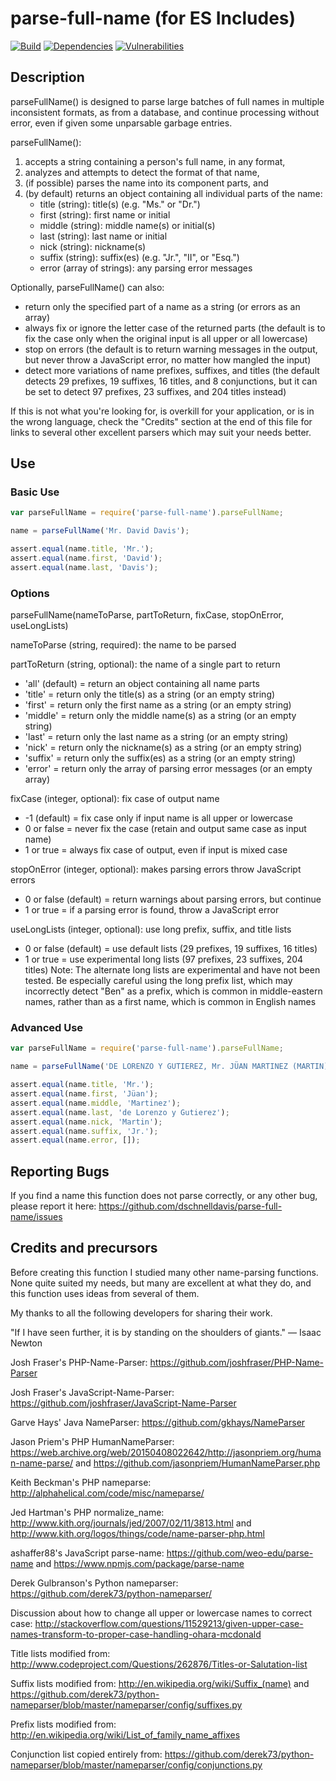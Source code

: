 # parse-full-name (for ES Includes)

[![Build](https://travis-ci.org/dschnelldavis/parse-full-name.svg?branch=master)](https://travis-ci.org/dschnelldavis/parse-full-name)
[![Dependencies](https://david-dm.org/dschnelldavis/parse-full-name.svg)](https://david-dm.org/dschnelldavis/parse-full-name)
[![Vulnerabilities](https://snyk.io/test/npm/parse-full-name/badge.svg?style=flat-square)](https://snyk.io/test/npm/parse-full-name)

## Description

parseFullName() is designed to parse large batches of full names in multiple
inconsistent formats, as from a database, and continue processing without error,
even if given some unparsable garbage entries.

parseFullName():

1. accepts a string containing a person's full name, in any format,
2. analyzes and attempts to detect the format of that name,
3. (if possible) parses the name into its component parts, and
4. (by default) returns an object containing all individual parts of the name:
    - title (string): title(s) (e.g. "Ms." or "Dr.")
    - first (string): first name or initial
    - middle (string): middle name(s) or initial(s)
    - last (string): last name or initial
    - nick (string): nickname(s)
    - suffix (string): suffix(es) (e.g. "Jr.", "II", or "Esq.")
    - error (array of strings): any parsing error messages

Optionally, parseFullName() can also:

* return only the specified part of a name as a string (or errors as an array)
* always fix or ignore the letter case of the returned parts (the default is
    to fix the case only when the original input is all upper or all lowercase)
* stop on errors (the default is to return warning messages in the output,
    but never throw a JavaScript error, no matter how mangled the input)
* detect more variations of name prefixes, suffixes, and titles (the default
    detects 29 prefixes, 19 suffixes, 16 titles, and 8 conjunctions, but it
    can be set to detect 97 prefixes, 23 suffixes, and 204 titles instead)

If this is not what you're looking for, is overkill for your application, or
is in the wrong language, check the "Credits" section at the end of this file
for links to several other excellent parsers which may suit your needs better.

## Use

### Basic Use

```javascript
var parseFullName = require('parse-full-name').parseFullName;

name = parseFullName('Mr. David Davis');

assert.equal(name.title, 'Mr.');
assert.equal(name.first, 'David');
assert.equal(name.last, 'Davis');
```

### Options

parseFullName(nameToParse, partToReturn, fixCase, stopOnError, useLongLists)

nameToParse (string, required): the name to be parsed

partToReturn (string, optional): the name of a single part to return

  - 'all' (default) = return an object containing all name parts
  - 'title' = return only the title(s) as a string (or an empty string)
  - 'first' = return only the first name as a string (or an empty string)
  - 'middle' = return only the middle name(s) as a string (or an empty string)
  - 'last' = return only the last name as a string (or an empty string)
  - 'nick' = return only the nickname(s) as a string (or an empty string)
  - 'suffix' = return only the suffix(es) as a string (or an empty string)
  - 'error' = return only the array of parsing error messages (or an empty array)

fixCase (integer, optional): fix case of output name

  - -1 (default) = fix case only if input name is all upper or lowercase
  - 0 or false = never fix the case (retain and output same case as input name)
  - 1 or true = always fix case of output, even if input is mixed case

stopOnError (integer, optional): makes parsing errors throw JavaScript errors

  - 0 or false (default) = return warnings about parsing errors, but continue
  - 1 or true = if a parsing error is found, throw a JavaScript error

useLongLists (integer, optional): use long prefix, suffix, and title lists

  - 0 or false (default) = use default lists (29 prefixes, 19 suffixes, 16 titles)
  - 1 or true = use experimental long lists (97 prefixes, 23 suffixes, 204 titles)
  Note: The alternate long lists are experimental and have not been tested.
  Be especially careful using the long prefix list, which may incorrectly
  detect "Ben" as a prefix, which is common in middle-eastern names,
  rather than as a first name, which is common in English names

### Advanced Use

```javascript
var parseFullName = require('parse-full-name').parseFullName;

name = parseFullName('DE LORENZO Y GUTIEREZ, Mr. JÜAN MARTINEZ (MARTIN) Jr.','all',1,0,0);

assert.equal(name.title, 'Mr.');
assert.equal(name.first, 'Jüan');
assert.equal(name.middle, 'Martinez');
assert.equal(name.last, 'de Lorenzo y Gutierez');
assert.equal(name.nick, 'Martin');
assert.equal(name.suffix, 'Jr.');
assert.equal(name.error, []);
```

## Reporting Bugs

If you find a name this function does not parse correctly, or any other bug,
please report it here: https://github.com/dschnelldavis/parse-full-name/issues

## Credits and precursors

Before creating this function I studied many other name-parsing functions.
None quite suited my needs, but many are excellent at what they do, and
this function uses ideas from several of them.

My thanks to all the following developers for sharing their work.

"If I have seen further, it is by standing on the shoulders of giants."
— Isaac Newton

Josh Fraser's PHP-Name-Parser:
https://github.com/joshfraser/PHP-Name-Parser

Josh Fraser's JavaScript-Name-Parser:
https://github.com/joshfraser/JavaScript-Name-Parser

Garve Hays' Java NameParser:
https://github.com/gkhays/NameParser

Jason Priem's PHP HumanNameParser:
https://web.archive.org/web/20150408022642/http://jasonpriem.org/human-name-parse/ and
https://github.com/jasonpriem/HumanNameParser.php

Keith Beckman's PHP nameparse:
http://alphahelical.com/code/misc/nameparse/

Jed Hartman's PHP normalize_name:
http://www.kith.org/journals/jed/2007/02/11/3813.html and
http://www.kith.org/logos/things/code/name-parser-php.html

ashaffer88's JavaScript parse-name:
https://github.com/weo-edu/parse-name and
https://www.npmjs.com/package/parse-name

Derek Gulbranson's Python nameparser:
https://github.com/derek73/python-nameparser/

Discussion about how to change all upper or lowercase names to correct case:
http://stackoverflow.com/questions/11529213/given-upper-case-names-transform-to-proper-case-handling-ohara-mcdonald

Title lists modified from:
http://www.codeproject.com/Questions/262876/Titles-or-Salutation-list

Suffix lists modified from:
http://en.wikipedia.org/wiki/Suffix_(name) and
https://github.com/derek73/python-nameparser/blob/master/nameparser/config/suffixes.py

Prefix lists modified from:
http://en.wikipedia.org/wiki/List_of_family_name_affixes

Conjunction list copied entirely from:
https://github.com/derek73/python-nameparser/blob/master/nameparser/config/conjunctions.py
